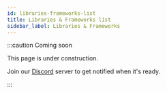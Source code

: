 ```yaml
---
id: libraries-frameworks-list
title: Libraries & Frameworks list
sidebar_label: Libraries & Frameworks
---
```


:::caution Coming soon

This page is under construction.

Join our [Discord](https://discord.traxion.dev/) server to get notified when it's ready.

:::
